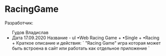 # RacingGame
Разработчик:
<ul>
Гудов Владислав
<li>
Дата 17.09.2020
Название 
- ul
•Web Racing Game
 +
•Single
 +
•Racing
  +
Краткое описание и действия:
` "Racing Game" игра которая может быть встроена в сайт
или работать как отдельное приложение `
